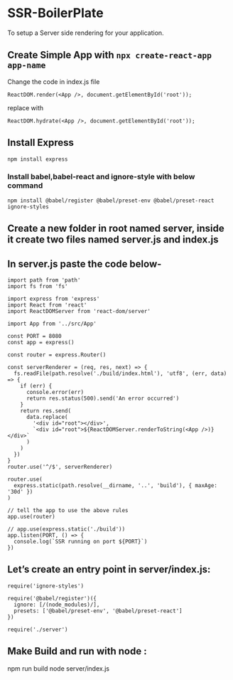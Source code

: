 # SSR-BoilerPlate
To setup a Server side rendering for your application.

## Create Simple App with `npx create-react-app app-name`
Change the code in index.js file

```ReactDOM.render(<App />, document.getElementById('root'));```

 replace with 
 
```ReactDOM.hydrate(<App />, document.getElementById('root'));```

## Install Express 
`npm install express`

### Install babel,babel-react and ignore-style with below command
`npm install @babel/register @babel/preset-env @babel/preset-react ignore-styles`

## Create a new folder in root named server, inside it create two files named server.js and index.js 
## In server.js paste the code below-
```
import path from 'path'
import fs from 'fs'

import express from 'express'
import React from 'react'
import ReactDOMServer from 'react-dom/server'

import App from '../src/App'

const PORT = 8080
const app = express()

const router = express.Router()

const serverRenderer = (req, res, next) => {
  fs.readFile(path.resolve('./build/index.html'), 'utf8', (err, data) => {
    if (err) {
      console.error(err)
      return res.status(500).send('An error occurred')
    }
    return res.send(
      data.replace(
        '<div id="root"></div>',
        `<div id="root">${ReactDOMServer.renderToString(<App />)}</div>`
      )
    )
  })
}
router.use('^/$', serverRenderer)

router.use(
  express.static(path.resolve(__dirname, '..', 'build'), { maxAge: '30d' })
)

// tell the app to use the above rules
app.use(router)

// app.use(express.static('./build'))
app.listen(PORT, () => {
  console.log(`SSR running on port ${PORT}`)
})
```

## Let’s create an entry point in server/index.js:
```
require('ignore-styles')

require('@babel/register')({
  ignore: [/(node_modules)/],
  presets: ['@babel/preset-env', '@babel/preset-react']
})

require('./server')
```

## Make Build and run with node :

npm run build
node server/index.js
